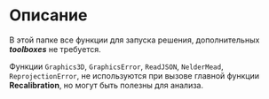 # Описание

В этой папке все функции для запуска решения, дополнительных ***toolboxes*** не требуется.

Функции `Graphics3D`, `GraphicsError`, `ReadJSON`, `NelderMead`, `ReprojectionError`,  не используются при вызове главной функции **Recalibration**, но могут быть полезны для анализа.

